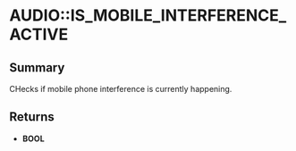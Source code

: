# AUDIO::IS_MOBILE_INTERFERENCE_ACTIVE

## Summary
CHecks if mobile phone interference is currently happening.

## Returns
* **BOOL**